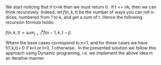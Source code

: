 We start noticing that if t>nk then we must return 0.
​
If t <= nk, then we can think recursively. Indeed, let $f(n,k,t)$ be the number of ways you can roll n-dices, numbered from 1 to k, and get a sum of t. Hence the following recursion formula holds:

$f(n,k,t) = sum_{j=1}^k f(n-1,k,t-j)$

Where the base cases correspond to n=1, and for these cases we have
f(1,k,t)= 0 if k<t or t<0, 1 otherwise.
​
In the presented solution we follow this approach using Dynamic programing, i.e. we implement the above idea in an iterative manner.
